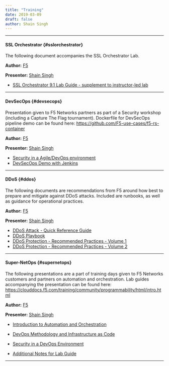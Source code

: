 ```yaml
---
title: "Training"
date: 2019-03-09
draft: false
author: Shain Singh
---
```


<hr />

#### SSL Orchestrator  {#sslorchestrator}

The following document accompanies the SSL Orchestrator Lab.

**Author:** [F5](https://clouddocs.f5.com/training/community/) 

**Presenter:** [Shain Singh](https://shain.io/)

- [SSL Orchestrator 9.1 Lab Guide - supplement to instructor-led lab](/files/SSL%20Orchestrator%209.1%20Lab%20Guide%20-%20UDF3%20v1.pdf)

<hr />

#### DevSecOps {#devsecops}

Presentation given to F5 Networks partners as part of a Security workshop (including a Capture The Flag tournament).
Dockerfile for DevSecOps pipeline demo can be found here: <https://github.com/F5-use-cases/f5-rs-container>

**Author:** [F5](https://clouddocs.f5.com/training/community/) 

**Presenter:** [Shain Singh](https://shain.io/)

- [Security in a Agile/DevOps environment](/files/DevSecOps.pdf)
- [DevSecOps Demo with Jenkins](/files/DevSecOps%20demo.pdf)

<hr />

#### DDoS {#ddos}

The following documents are recommendations from F5 around how best to prepare and mitigate against DDoS attacks.
Included are runbooks, as well as guidance for operational practices.

**Author:** [F5](https://clouddocs.f5.com/training/community/) 

**Presenter:** [Shain Singh](https://shain.io/)

- [DDoS Attack - Quick Reference Guide](/files/F5_DDoS-Attack-Quick-Reference-Sheets_form_Final.pdf)
- [DDoS Playbook](/files/DDoS-Playbook_Final.pdf)
- [DDoS Protection - Recommended Practices - Volume 1](/files/f5-ddos-protection-recommended-practices-volume-1.pdf)
- [DDoS Protection - Recommended Practices - Volume 2](/files/RA-DDoS-Recommended-Practices-vol-2.pdf)

<hr  />

#### Super-NetOps {#supernetops}

The following presentations are a part of training days given to F5 Networks customers and partners
on automation and orchestration. Lab guides accompanying the presentation can be found here: <https://clouddocs.f5.com/training/community/programmability/html/intro.html>

**Author:** [F5](https://clouddocs.f5.com/training/community/) 

**Presenter:** [Shain Singh](https://shain.io/)

- [Introduction to Automation and Orchestration](/files/ANZ%20SuperNetOps%20-%20Class%201%20[Aug%202018].pdf)

- [DevOps Methodology and Infrastructure as Code](/files/ANZ%20SuperNetOps%20-%20Class%202%20[Mar%202019].pdf)

- [Security in a DevOps Environment](/files/ANZ%20SuperNetOps%20-%20Class%203%20[Mar%202019].pdf)

- [Additional Notes for Lab Guide](/files/Additional%20Notes%20for%20SuperNetops%20Lab.pdf)

<hr  />




